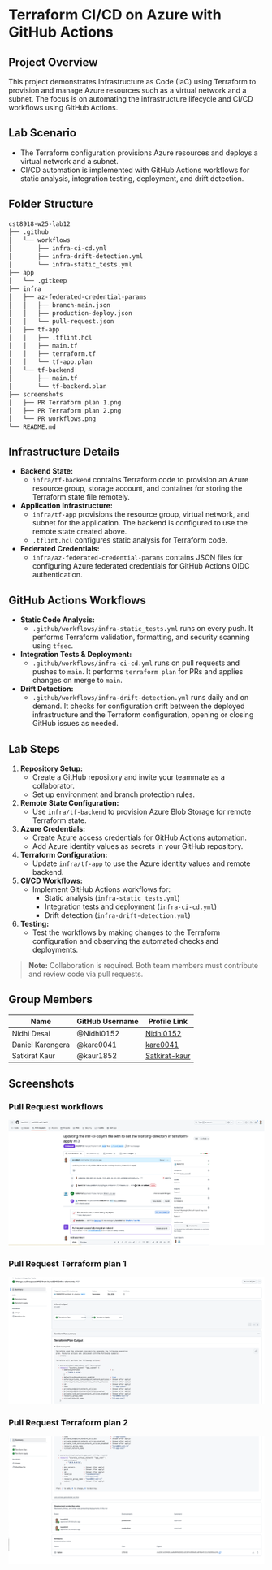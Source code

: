 # Terraform CI/CD on Azure with GitHub Actions

## Project Overview

This project demonstrates Infrastructure as Code (IaC) using Terraform to provision and manage Azure resources such as a virtual network and a subnet. The focus is on automating the infrastructure lifecycle and CI/CD workflows using GitHub Actions.

## Lab Scenario


- The Terraform configuration provisions Azure resources and deploys a virtual network and a subnet.
- CI/CD automation is implemented with GitHub Actions workflows for static analysis, integration testing, deployment, and drift detection.

## Folder Structure

```
cst8918-w25-lab12
├── .github
│   └── workflows
│       ├── infra-ci-cd.yml
│       ├── infra-drift-detection.yml
│       └── infra-static_tests.yml
├── app
│   └── .gitkeep
├── infra
│   ├── az-federated-credential-params
│   │   ├── branch-main.json
│   │   ├── production-deploy.json
│   │   └── pull-request.json
│   ├── tf-app
│   │   ├── .tflint.hcl
│   │   ├── main.tf
│   │   ├── terraform.tf
│   │   └── tf-app.plan
│   └── tf-backend
│       ├── main.tf
│       └── tf-backend.plan
├── screenshots
│   ├── PR Terraform plan 1.png
│   ├── PR Terraform plan 2.png
│   └── PR workflows.png
└── README.md
```

## Infrastructure Details

- **Backend State:**
  - `infra/tf-backend` contains Terraform code to provision an Azure resource group, storage account, and container for storing the Terraform state file remotely.
- **Application Infrastructure:**
  - `infra/tf-app` provisions the resource group, virtual network, and subnet for the application. The backend is configured to use the remote state created above.
  - `.tflint.hcl` configures static analysis for Terraform code.
- **Federated Credentials:**
  - `infra/az-federated-credential-params` contains JSON files for configuring Azure federated credentials for GitHub Actions OIDC authentication.

## GitHub Actions Workflows

- **Static Code Analysis:**
  - `.github/workflows/infra-static_tests.yml` runs on every push. It performs Terraform validation, formatting, and security scanning using `tfsec`.
- **Integration Tests & Deployment:**
  - `.github/workflows/infra-ci-cd.yml` runs on pull requests and pushes to `main`. It performs `terraform plan` for PRs and applies changes on merge to `main`.
- **Drift Detection:**
  - `.github/workflows/infra-drift-detection.yml` runs daily and on demand. It checks for configuration drift between the deployed infrastructure and the Terraform configuration, opening or closing GitHub issues as needed.

## Lab Steps

1. **Repository Setup:**
   - Create a GitHub repository and invite your teammate as a collaborator.
   - Set up environment and branch protection rules.
2. **Remote State Configuration:**
   - Use `infra/tf-backend` to provision Azure Blob Storage for remote Terraform state.
3. **Azure Credentials:**
   - Create Azure access credentials for GitHub Actions automation.
   - Add Azure identity values as secrets in your GitHub repository.
4. **Terraform Configuration:**
   - Update `infra/tf-app` to use the Azure identity values and remote backend.
5. **CI/CD Workflows:**
   - Implement GitHub Actions workflows for:
     - Static analysis (`infra-static_tests.yml`)
     - Integration tests and deployment (`infra-ci-cd.yml`)
     - Drift detection (`infra-drift-detection.yml`)
6. **Testing:**
   - Test the workflows by making changes to the Terraform configuration and observing the automated checks and deployments.

> **Note:** Collaboration is required. Both team members must contribute and review code via pull requests.

## Group Members

| Name             | GitHub Username | Profile Link                                 |
|------------------|-----------------|----------------------------------------------|
| Nidhi Desai      | @Nidhi0152      | [Nidhi0152](https://github.com/Nidhi0152)    |
| Daniel Karengera | @kare0041       | [kare0041](https://github.com/kare0041)      |
| Satkirat Kaur    | @kaur1852       | [Satkirat-kaur](https://github.com/Satkirat-kaur) |

## Screenshots

### Pull Request workflows
![PR workflows](screenshots/PR%20workflows.png)

### Pull Request Terraform plan 1
![PR Terraform plan 1](screenshots/PR%20Terraform%20plan%201.png)

### Pull Request Terraform plan 2
![PR Terraform plan 2](screenshots/PR%20Terraform%20plan%202.png)

